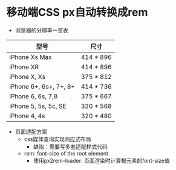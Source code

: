 # 移动端CSS px自动转换成rem
- 浏览器的分辨率一览表

| 型号                   | 尺寸      |
| ---------------------- | --------- |
| iPhone Xs Max          | 414 * 896 |
| iPhone XR              | 414 * 896 |
| iPhone X, Xs           | 375 * 812 |
| iPhone 6+, 6s+, 7+, 8+ | 414 * 736 |
| iPhone 6, 6s, 7,8      | 375 * 667 |
| iPhone 5, 5s, 5c, SE   | 320 * 568 |
| iPhone 4, 4s           | 320 * 480 |

- 页面适配方案
  - css媒体查询实现响应式布局
    - 缺陷：需要写多套适配样式代码
  - rem: font-size of the root element
    - 使用px2rem-loader: 页面渲染时计算根元素的font-size值